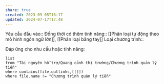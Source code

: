 ```yaml
---
share: true
created: 2023-09-05T16:17
updated: 2024-07-17T17:48
---
```

Yêu cầu đầu vào:: 
Đồng thời có thêm tính năng:: [[Phân loại tự động theo mô hình ngôn ngữ lớn]], [[Phân loại bằng tay]]
Loại chương trình:: 

Đáp ứng cho nhu cầu hoặc tính năng:
```dataview
list
from "Tài nguyên hỗ trợ/Quang cảnh thị trường/Chương trình quản lý tiền" 
where contains(file.outlinks,[[]])
where file.name != "Chương trình quản lý tiền" 
```
